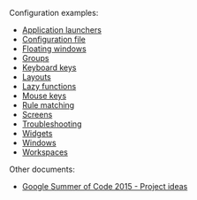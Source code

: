 Configuration examples:

- [Application launchers](https://github.com/qtile/qtile/wiki/app-launchers)
- [Configuration file](https://github.com/qtile/qtile/wiki/config)
- [Floating windows](https://github.com/qtile/qtile/wiki/floating-windows)
- [Groups](https://github.com/qtile/qtile/wiki/groups)
- [Keyboard keys](https://github.com/qtile/qtile/wiki/keys)
- [Layouts](https://github.com/qtile/qtile/wiki/layouts)
- [Lazy functions](https://github.com/qtile/qtile/wiki/lazy)
- [Mouse keys](https://github.com/qtile/qtile/wiki/mouse)
- [Rule matching](https://github.com/qtile/qtile/wiki/rule-matching)
- [Screens](https://github.com/qtile/qtile/wiki/screens)
- [Troubleshooting](https://github.com/qtile/qtile/wiki/troubleshooting)
- [Widgets](https://github.com/qtile/qtile/wiki/widgets)
- [Windows](https://github.com/qtile/qtile/wiki/windows)
- [Workspaces](https://github.com/qtile/qtile/wiki/workspaces)

Other documents:

- [Google Summer of Code 2015 - Project ideas](https://github.com/qtile/qtile/wiki/gsoc-2015-project-ideas)
